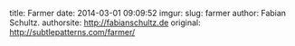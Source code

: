 title: Farmer
date: 2014-03-01 09:09:52
imgur: 
slug: farmer
author: Fabian Schultz.
authorsite: http://fabianschultz.de
original: http://subtlepatterns.com/farmer/

